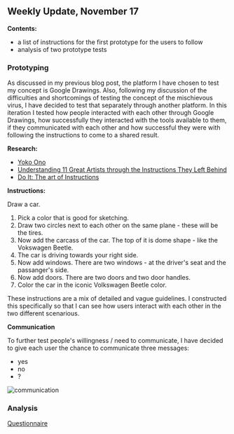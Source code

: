 ## Weekly Update, November 17

**Contents:**
- a list of instructions for the first prototype for the users to follow
- analysis of two prototype tests

### Prototyping

As discussed in my previous blog post, the platform I have chosen to test my concept is Google Drawings. Also, following my discussion of the difficulties and shortcomings of testing the concept of the mischievous virus, I have decided to test that separately through another platform. In this iteration I tested how people interacted with each other through Google Drawings, how successfully they interacted with the tools available to them, if they communicated with each other and how successful they were with following the instructions to come to a shared result.


**Research:**
- [Yoko Ono](https://www.moma.org/magazine/articles/61)
- [Understanding 11 Great Artists through the Instructions They Left Behind](https://www.artsy.net/article/artsy-editorial-understanding-11-great-artists-instructions-left)
- [Do It: The art of Instructions](https://www.theguardian.com/artanddesign/2013/jul/09/do-it-manchester-festival)


**Instructions:**

Draw a car.

1. Pick a color that is good for sketching.
2. Draw two circles next to each other on the same plane - these will be the tires.
3. Now add the carcass of the car. The top of it is dome shape - like the Vokswagen Beetle.
4. The car is driving towards your right side.
5. Now add windows. There are two windows - at the driver's seat and the passanger's side.
6. Now add doors. There are two doors and two door handles.
7. Color the car in the iconic Volkswagen Beetle color.

These instructions are a mix of detailed and vague guidelines. I constructed this specifically so that I can see how users interact with each other in the two different scenarious.

**Communication**

To further test people's willingness / need to communicate, I have decided to give each user the chance to communicate three messages:
- yes
- no 
- ?

![communication](communication.JPG)

### Analysis
[Questionnaire]()

